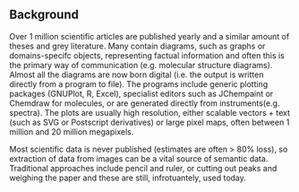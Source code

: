 ## **Background**
Over 1 million scientific articles are published yearly and a similar amount of theses and grey literature. Many contain diagrams, such as graphs or domains-specifc objects, representing factual information and often this is the primary way of communication (e.g. molecular structure diagrams). Almost all the diagrams are now born digital (i.e. the output is written directly from a program to file). The programs include generic plotting packages (GNUPlot, R, Excel), specialist editors such as JChempaint or Chemdraw for molecules, or are generated directly from instruments(e.g. spectra). The plots are usually high resolution, either scalable vectors + text (such as SVG or Postscript derivatives) or large pixel maps, often between 1 million and 20 million megapixels. 

Most scientific data is never published (estimates are often > 80% loss), so extraction of data from images can be a vital source of semantic data. Traditional approaches include pencil and ruler, or cutting out peaks and weighing the paper and these are still, infrotuantely, used today. 


